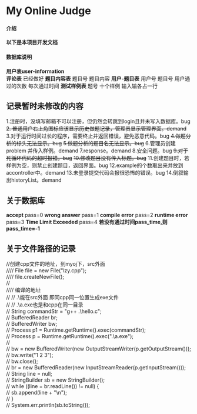 # My Online Judge

#### 介绍
**以下是本项目开发文档**


#### 数据库说明
**用户表user-information**  
**评论表**			已经做好
**题目内容表**		题目号 题目内容
**用户-题目表**      用户号 题目号 用户通过的次数 每次通过时间
**测试样例表**        题号  十个样例  输入输各占一行

## **记录暂时未修改的内容**

 1.注册时，没填写邮箱不可以注册，但仍然会转跳到login且并未写入数据库。bug
 ~~2. 普通用户右上角图标应该显示历史做题记录，管理员显示管理界面。demand~~
3.对于运行时间过长的程序，需要终止并返回错误，避免恶意代码。bug
~~4.做题分析的标头无法显示。bug~~
~~5.做题分析的题目名无法显示。bug~~
6.管理员创建problem 并传入样例。demand
7.response。demand
8.安全问题。bug
~~9.对于死循环代码的超时报错。bug~~
~~10.修改题目没有传入标题。bug~~
11.创建题目时，若样例为空，则禁止创建题目，返回界面。bug
12.example的个数取出来并放到accontroller中。demand
13.未登录提交代码会报很恐怖的错误。bug
14.倒叙输出historyList。demand
## 关于数据库
**accept** pass=0
**wrong answer** pass=1
**compile error** pass=2
**runtime error** pass=3
**Time Limit Exceeded** pass=4
**若没有通过时间pass_time,则pass_time=-1**

## 关于文件路径的记录
 //创建cpp文件的地址，到myoj下，src外面  
////      File file = new File("lzy.cpp");  
////      file.createNewFile();  
//  
//// 编译的地址  
//    //  .\\能在src外面  即同cpp同一位置生成exe文件  
//    //  .\\a.exe也是和cpp在同一目录  
//    String commandStr = "g++ .\\hello.c";  
//    BufferedReader br;  
//    BufferedWriter bw;  
//    Process p1 = Runtime.getRuntime().exec(commandStr);  
//    Process p = Runtime.getRuntime().exec(".\\a.exe");  
//  
//    bw = new BufferedWriter(new OutputStreamWriter(p.getOutputStream()));  
//    bw.write("1 2 3");  
//    bw.close();  
//    br = new BufferedReader(new InputStreamReader(p.getInputStream()));  
//    String line = null;  
//    StringBuilder sb = new StringBuilder();  
//    while ((line = br.readLine()) != null) {  
//       sb.append(line + "\n");  
//    }  
//        System.err.println(sb.toString());
